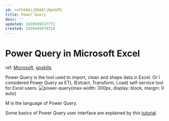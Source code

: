 ```yaml
---
id: nnFO4AAjjDRA8ljNpkGPO
title: Power Query
desc: ''
updated: 1639509537771
created: 1639449478314
---
```

# Power Query in Microsoft Excel

ref: [Microsoft](https://support.microsoft.com/en-us/office/about-power-query-in-excel-7104fbee-9e62-4cb9-a02e-5bfb1a6c536a), [goskills](https://www.goskills.com/Excel/Resources/Power-query-vs-power-pivot-power-bi)

Power Query is the tool used to import, clean and shape data in Excel. Or I considered Power Query as ETL (Extract, Transform, Load) self-service tool for Excel users.
![power-query](https://support.content.office.net/en-us/media/3fcdbf5d-6315-44f1-9751-e670da8fdd14.png){max-width: 300px, display: block, margin: 0 auto}

M is the language of Power Query.

Some basics of Power Query user interface are explained by this [tutorial](https://www.howtoexcel.org/power-query/the-complete-guide-to-power-query/)